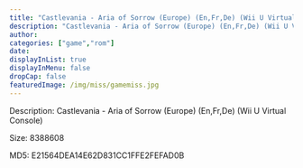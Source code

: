 ```yaml
---
title: "Castlevania - Aria of Sorrow (Europe) (En,Fr,De) (Wii U Virtual Console)"
description: "Castlevania - Aria of Sorrow (Europe) (En,Fr,De) (Wii U Virtual Console)"
author: 
categories: ["game","rom"]
date: 
displayInList: true
displayInMenu: false
dropCap: false
featuredImage: /img/miss/gamemiss.jpg
---
```


Description: Castlevania - Aria of Sorrow (Europe) (En,Fr,De) (Wii U Virtual Console)

Size: 8388608

MD5: E21564DEA14E62D831CC1FFE2FEFAD0B

